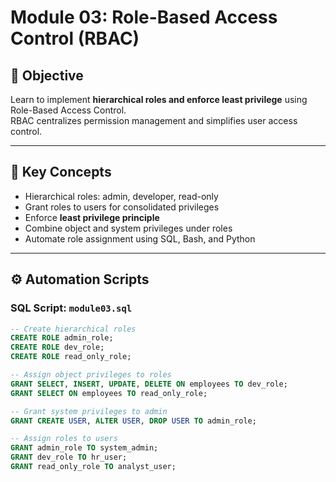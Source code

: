 # Module 03: Role-Based Access Control (RBAC)

## 🎯 Objective

Learn to implement **hierarchical roles and enforce least privilege** using Role-Based Access Control.  
RBAC centralizes permission management and simplifies user access control.

---

## 🧩 Key Concepts

- Hierarchical roles: admin, developer, read-only
- Grant roles to users for consolidated privileges
- Enforce **least privilege principle**
- Combine object and system privileges under roles
- Automate role assignment using SQL, Bash, and Python

---

## ⚙️ Automation Scripts

### SQL Script: `module03.sql`

```sql
-- Create hierarchical roles
CREATE ROLE admin_role;
CREATE ROLE dev_role;
CREATE ROLE read_only_role;

-- Assign object privileges to roles
GRANT SELECT, INSERT, UPDATE, DELETE ON employees TO dev_role;
GRANT SELECT ON employees TO read_only_role;

-- Grant system privileges to admin
GRANT CREATE USER, ALTER USER, DROP USER TO admin_role;

-- Assign roles to users
GRANT admin_role TO system_admin;
GRANT dev_role TO hr_user;
GRANT read_only_role TO analyst_user;

